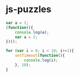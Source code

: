 js-puzzles
==========

```javascript
var a = 1;
(function(){
    console.log(a);
    var a = 2;    
})();
```

```javascript
for (var i = 0; i < 10; i+=1){
    setTimeout(function(){
        console.log(i);
    }, 10);
}
```
